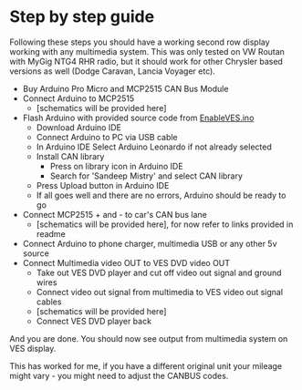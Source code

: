 # Step by step guide

Following these steps you should have a working second row display working with any multimedia system.
This was only tested on VW Routan with MyGig NTG4 RHR radio, but it should work for other 
Chrysler based versions as well (Dodge Caravan, Lancia Voyager etc).

* Buy Arduino Pro Micro and MCP2515 CAN Bus Module
* Connect Arduino to MCP2515
  * [schematics will be provided here]
* Flash Arduino with provided source code from [EnableVES.ino](src%2FEnableVES.ino)
  * Download Arduino IDE
  * Connect Arduino to PC via USB cable
  * In Arduino IDE Select Arduino Leonardo if not already selected
  * Install CAN library
    * Press on library icon in Arduino IDE
    * Search for 'Sandeep Mistry' and select CAN library
  * Press Upload button in Arduino IDE
  * If all goes well and there are no errors, Arduino should be ready to go
* Connect MCP2515 + and - to car's CAN bus lane
  * [schematics will be provided here], for now refer to links provided in readme
* Connect Arduino to phone charger, multimedia USB or any other 5v source
* Connect Multimedia video OUT to VES DVD video OUT
  * Take out VES DVD player and cut off video out signal and ground wires
  * Connect video out signal from multimedia to VES video out signal cables
  * [schematics will be provided here]
  * Connect VES DVD player back 

And you are done. You should now see output from multimedia system on VES display.

This has worked for me, if you have a different original unit your mileage might vary - you might need to adjust the 
CANBUS codes.
